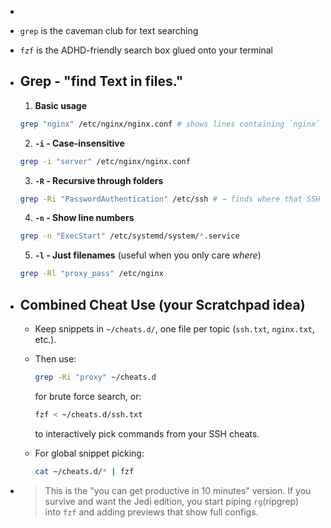 -
- `grep` is the caveman club for text searching
- `fzf` is the ADHD-friendly search box glued onto your terminal
- ## Grep - "find Text in files."
  
  1. **Basic usage**
  
  ```bash
  grep "nginx" /etc/nginx/nginx.conf # shows lines containing `nginx`
  ```
  
  2. **`-i` - Case-insensitive**
  
  ```bash
  grep -i "server" /etc/nginx/nginx.conf
  ```
  
  3. **`-R` - Recursive through folders**
  
  ```bash
  grep -Ri "PasswordAuthentication" /etc/ssh # → finds where that SSH option hides.
  ```
  
  4. **`-n` - Show line numbers**
  
  ```bash
  grep -n "ExecStart" /etc/systemd/system/*.service
  ```
  
  5. **`-l` - Just filenames** (useful when you only care _where_)
  
  ```bash
  grep -Rl "proxy_pass" /etc/nginx
  ```
- ## Combined Cheat Use (your Scratchpad idea)
	- Keep snippets in `~/cheats.d/`, one file per topic (`ssh.txt`, `nginx.txt`, etc.).
	- Then use:
	  
	    ```bash
	    grep -Ri "proxy" ~/cheats.d
	    ```
	  
	    for brute force search, or:
	  
	    ```bash
	    fzf < ~/cheats.d/ssh.txt
	    ```
	  
	    to interactively pick commands from your SSH cheats.
	- For global snippet picking:
	  
	    ```bash
	    cat ~/cheats.d/* | fzf
	    ```
- > This is the "you can get productive in 10 minutes" version. If you survive and want the Jedi edition, you start piping `rg`(ripgrep) into `fzf` and adding previews that show full configs.